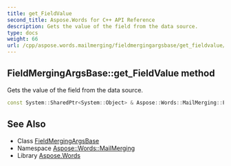 ```yaml
---
title: get_FieldValue
second_title: Aspose.Words for C++ API Reference
description: Gets the value of the field from the data source.
type: docs
weight: 66
url: /cpp/aspose.words.mailmerging/fieldmergingargsbase/get_fieldvalue/
---
```

## FieldMergingArgsBase::get_FieldValue method


Gets the value of the field from the data source.

```cpp
const System::SharedPtr<System::Object> & Aspose::Words::MailMerging::FieldMergingArgsBase::get_FieldValue() const
```

## See Also

* Class [FieldMergingArgsBase](../)
* Namespace [Aspose::Words::MailMerging](../../)
* Library [Aspose.Words](../../../)
